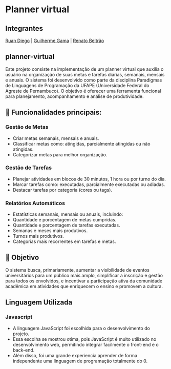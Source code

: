 # Planner virtual

## Integrantes
[Ruan Diego](https://github.com/Ruan-Alves-Paz) | [Guilherme Gama](https://github.com/GuilhermeAGama) | [Renato Beltrão](https://github.com/RenatoBeltrao) 


## planner-virtual
Este projeto consiste na implementação de um planner virtual que auxilia o usuário na organização de suas metas e tarefas diárias, semanais, mensais e anuais. O sistema foi desenvolvido como parte da disciplina Paradigmas de Linguagens de Programação da UFAPE (Universidade Federal do Agreste de Pernambuco). O objetivo é oferecer uma ferramenta funcional para planejamento, acompanhamento e análise de produtividade.


## 📌 Funcionalidades principais:

### Gestão de Metas

*   Criar metas semanais, mensais e anuais.
*   Classificar metas como: atingidas, parcialmente atingidas ou não atingidas.
*   Categorizar metas para melhor organização.

### Gestão de Tarefas

*   Planejar atividades em blocos de 30 minutos, 1 hora ou por turno do dia.
*   Marcar tarefas como: executadas, parcialmente executadas ou adiadas.
*   Destacar tarefas por categoria (cores ou tags).

### Relatórios Automáticos

*   Estatísticas semanais, mensais ou anuais, incluindo:
*   Quantidade e porcentagem de metas cumpridas.
*   Quantidade e porcentagem de tarefas executadas.
*   Semanas e meses mais produtivos.
*   Turnos mais produtivos.
*   Categorias mais recorrentes em tarefas e metas.

## 📍 Objetivo
O sistema busca, primariamente, aumentar a visibilidade de eventos universitários para um público mais amplo, simplificar a inscrição e gestão para todos os envolvidos, e incentivar a participação ativa da comunidade acadêmica em atividades que enriquecem o ensino e promovem a cultura.


## Linguagem Utilizada

### Javascript
-   A linguagem JavaScript foi escolhida para o desenvolvimento do projeto.
-   Essa escolha se mostrou otima, pois JavaScript é muito utilizado no desenvolvimento web, permitindo integrar facilmente o front-end e o back-end.
-   Além disso, foi uma grande experiencia aprender de forma independente uma linguagem de programação totalmente do 0.



